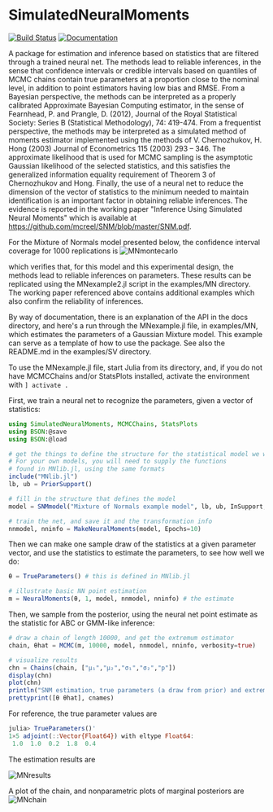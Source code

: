 # SimulatedNeuralMoments

[![Build Status](https://travis-ci.org/mcreel/SimulatedNeuralMoments.jl.svg?branch=main)](https://travis-ci.org/mcreel/SimulatedNeuralMoments.jl)
[![Documentation](https://img.shields.io/badge/docs-latest-blue.svg)](https://github.com/mcreel/SimulatedNeuralMoments.jl/blob/main/docs/API.md)

A package for estimation and inference based on statistics that are filtered through a trained neural net. The methods lead to reliable inferences, in the sense that confidence intervals or credible intervals based on quantiles of MCMC chains contain true parameters at a proportion close to the nominal level, in addition to point estimators having low bias and RMSE. From a Bayesian perspective, the methods can be interpreted as a properly calibrated Approximate Bayesian Computing estimator, in the sense of Fearnhead, P. and Prangle, D. (2012), Journal of the Royal Statistical Society: Series B (Statistical Methodology), 74: 419-474. From a frequentist perspective, the methods may be interpreted as a simulated method of moments estimator implemented using the methods of V. Chernozhukov, H. Hong (2003) Journal of Econometrics 115 (2003) 293 – 346. The approximate likelihood that is used for MCMC sampling is the asymptotic Gaussian likelihood of the selected statistics, and this satisfies the generalized information equality requirement of Theorem 3 of Chernozhukov and Hong. Finally, the use of a neural net to reduce the dimension of the vector of statistics to the minimum needed to maintain identification is an important factor in obtaining reliable inferences. The evidence is reported in the working paper "Inference Using Simulated Neural Moments" which is available at https://github.com/mcreel/SNM/blob/master/SNM.pdf.

For the Mixture of Normals model presented below, the confidence interval coverage for
1000 replications is 
![MNmontecarlo](https://github.com/mcreel/SimulatedNeuralMoments.jl/blob/main/examples/MN/montecarlo.png)

which verifies that, for this model and this experimental design, the methods lead to reliable inferences on parameters. These results can be replicated using the MNexample2.jl script in the examples/MN directory. The working paper referenced above contains additional examples which also confirm the reliability of inferences.

By way of documentation, there is an explanation of the API in the docs directory, and here's a run through the MNexample.jl file, in examples/MN, which estimates the parameters of a Gaussian Mixture model. This example can serve as a template of how to use the package. See also the README.md in the examples/SV directory.

To use the MNexample.jl file, start Julia from its directory, and, if you do not have MCMCChains and/or StatsPlots installed, activate the environment with ```] activate .``` 

First, we train a neural net to recognize the parameters, given a vector of statistics:

```julia
using SimulatedNeuralMoments, MCMCChains, StatsPlots
using BSON:@save
using BSON:@load

# get the things to define the structure for the statistical model we wish to estimate
# For your own models, you will need to supply the functions
# found in MNlib.jl, using the same formats
include("MNlib.jl")
lb, ub = PriorSupport()

# fill in the structure that defines the model
model = SNMmodel("Mixture of Normals example model", lb, ub, InSupport, Prior, PriorDraw, auxstat)

# train the net, and save it and the transformation info
nnmodel, nninfo = MakeNeuralMoments(model, Epochs=10)
```

Then we can make one sample draw of the statistics at a given parameter vector, and use the statistics to estimate the parameters, to see how well we do:
```julia
θ = TrueParameters() # this is defined in MNlib.jl

# illustrate basic NN point estimation
m = NeuralMoments(θ, 1, model, nnmodel, nninfo) # the estimate
```

Then, we sample from the posterior, using the neural net point estimate as the statistic for ABC or GMM-like inference:
```julia
# draw a chain of length 10000, and get the extremum estimator
chain, θhat = MCMC(m, 10000, model, nnmodel, nninfo, verbosity=true)

# visualize results
chn = Chains(chain, ["μ₁","μ₂","σ₁","σ₂","p"])
display(chn)
plot(chn)
println("SNM estimation, true parameters (a draw from prior) and extremum estimates")
prettyprint([θ θhat], cnames)
```
For reference, the true parameter values are
```julia
julia> TrueParameters()'
1×5 adjoint(::Vector{Float64}) with eltype Float64:
 1.0  1.0  0.2  1.8  0.4
 ```

The estimation results are

![MNresults](https://github.com/mcreel/SimulatedNeuralMoments.jl/blob/main/examples/MN/results.png)

A plot of the chain, and nonparametric plots of marginal posteriors are
![MNchain](https://github.com/mcreel/SimulatedNeuralMoments.jl/blob/main/examples/MN/chain.png)



